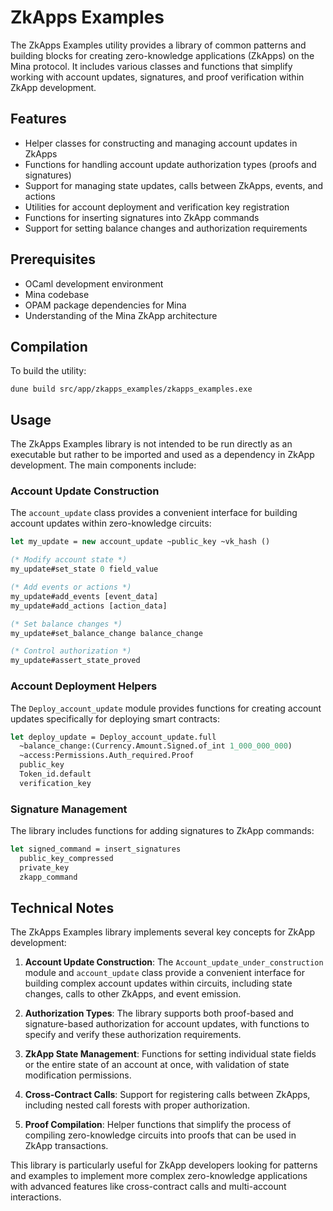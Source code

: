 # ZkApps Examples

The ZkApps Examples utility provides a library of common patterns and building blocks
for creating zero-knowledge applications (ZkApps) on the Mina protocol. It includes
various classes and functions that simplify working with account updates, signatures,
and proof verification within ZkApp development.

## Features

- Helper classes for constructing and managing account updates in ZkApps
- Functions for handling account update authorization types (proofs and signatures)
- Support for managing state updates, calls between ZkApps, events, and actions
- Utilities for account deployment and verification key registration
- Functions for inserting signatures into ZkApp commands
- Support for setting balance changes and authorization requirements

## Prerequisites

- OCaml development environment
- Mina codebase
- OPAM package dependencies for Mina
- Understanding of the Mina ZkApp architecture

## Compilation

To build the utility:

```
dune build src/app/zkapps_examples/zkapps_examples.exe
```

## Usage

The ZkApps Examples library is not intended to be run directly as an executable but 
rather to be imported and used as a dependency in ZkApp development. The main components
include:

### Account Update Construction

The `account_update` class provides a convenient interface for building account updates
within zero-knowledge circuits:

```ocaml
let my_update = new account_update ~public_key ~vk_hash ()

(* Modify account state *)
my_update#set_state 0 field_value

(* Add events or actions *)
my_update#add_events [event_data]
my_update#add_actions [action_data]

(* Set balance changes *)
my_update#set_balance_change balance_change

(* Control authorization *)
my_update#assert_state_proved
```

### Account Deployment Helpers

The `Deploy_account_update` module provides functions for creating account updates
specifically for deploying smart contracts:

```ocaml
let deploy_update = Deploy_account_update.full 
  ~balance_change:(Currency.Amount.Signed.of_int 1_000_000_000)
  ~access:Permissions.Auth_required.Proof
  public_key
  Token_id.default
  verification_key
```

### Signature Management

The library includes functions for adding signatures to ZkApp commands:

```ocaml
let signed_command = insert_signatures 
  public_key_compressed
  private_key
  zkapp_command
```

## Technical Notes

The ZkApps Examples library implements several key concepts for ZkApp development:

1. **Account Update Construction**: The `Account_update_under_construction` module and
   `account_update` class provide a convenient interface for building complex account
   updates within circuits, including state changes, calls to other ZkApps, and event
   emission.

2. **Authorization Types**: The library supports both proof-based and signature-based
   authorization for account updates, with functions to specify and verify these
   authorization requirements.

3. **ZkApp State Management**: Functions for setting individual state fields or the
   entire state of an account at once, with validation of state modification permissions.

4. **Cross-Contract Calls**: Support for registering calls between ZkApps, including
   nested call forests with proper authorization.

5. **Proof Compilation**: Helper functions that simplify the process of compiling 
   zero-knowledge circuits into proofs that can be used in ZkApp transactions.

This library is particularly useful for ZkApp developers looking for patterns and 
examples to implement more complex zero-knowledge applications with advanced features
like cross-contract calls and multi-account interactions.